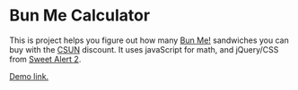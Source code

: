 # Bun Me Calculator
This is project helps you figure out how many [Bun Me!](http://www.yelp.com/biz/bun-me-northridge) sandwiches you can buy with the [CSUN](http://www.csun.edu) discount. It uses javaScript for math, and jQuery/CSS from [Sweet Alert 2](https://limonte.github.io/sweetalert2/). 

[Demo link.](http://www.csun.edu/~gmm65408/bunme)

